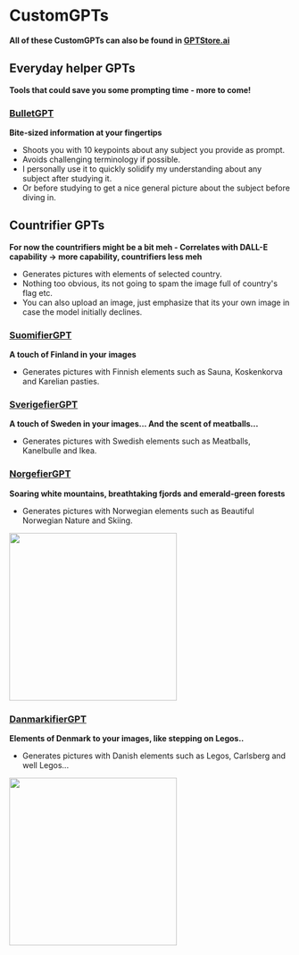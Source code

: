 # CustomGPTs
<b>All of these CustomGPTs can also be found in [GPTStore.ai](https://gptstore.ai/creators/user-CYShTndHNajmnQrSOEllZMft)</b>

## Everyday helper GPTs
<b>Tools that could save you some prompting time - more to come!</b>

### [BulletGPT](https://chat.openai.com/g/g-0dmPVKxLm-bulletgpt)
<b>Bite-sized information at your fingertips</b>
* Shoots you with 10 keypoints about any subject you provide as prompt.
* Avoids challenging terminology if possible.
* I personally use it to quickly solidify my understanding about any subject after studying it.
* Or before studying to get a nice general picture about the subject before diving in.
  
## Countrifier GPTs
<b>For now the countrifiers might be a bit meh - Correlates with DALL-E capability -> more capability, countrifiers less meh</b>
* Generates pictures with elements of selected country.
* Nothing too obvious, its not going to spam the image full of country's flag etc.
* You can also upload an image, just emphasize that its your own image in case the model initially declines.
  
### [SuomifierGPT](https://chat.openai.com/g/g-os3I4HJfV-suomifiergpt)
<b>A touch of Finland in your images</b>
* Generates pictures with Finnish elements such as Sauna, Koskenkorva and Karelian pasties.

### [SverigefierGPT](https://chat.openai.com/g/g-X7LBDa0F4-sverigefiergpt)
<b>A touch of Sweden in your images... And the scent of meatballs...</b>
* Generates pictures with Swedish elements such as Meatballs, Kanelbulle and Ikea.

### [NorgefierGPT](https://chat.openai.com/g/g-b6FqDyxNy-norgefiergpt)
<b>Soaring white mountains, breathtaking fjords and emerald-green forests</b>
* Generates pictures with Norwegian elements such as Beautiful Norwegian Nature and Skiing.
<img src="https://github.com/Palmgrenoskari/CustomGPTs/assets/62388905/1d9cd264-5ee9-4d24-8ac9-dd7ec792090f" width="300" height="300">

### [DanmarkifierGPT](https://chat.openai.com/g/g-CKiZzWmlz-danmarkifiergpt)
<b>Elements of Denmark to your images, like stepping on Legos..</b>
* Generates pictures with Danish elements such as Legos, Carlsberg and well Legos...
<img src="https://github.com/Palmgrenoskari/CustomGPTs/assets/62388905/88d10bd5-a1e2-46df-9575-eb4e8785e25d" width="300" height="300">


